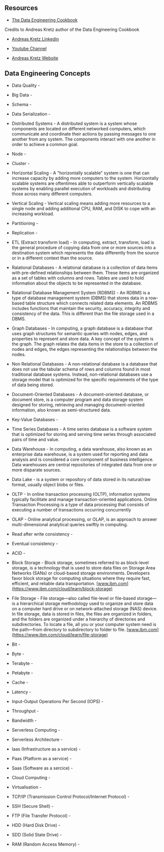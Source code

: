  ## Resources
 
 * [The Data Engineering Cookbook](https://github.com/andkret/Cookbook)
 
 
 
 
 

Credits to Andreas Kretz author of the Data Engineering Cookbook

   * [Andreas Kretz Linkedin](https://www.linkedin.com/in/andreas-kretz/)
   
   
   * [Youtube Channel](https://www.youtube.com/channel/UCY8mzqqGwl5_bTpBY9qLMAA)
   
   
   * [Andreas Kretz Website](https://andreaskretz.com/)
   

Data Engineering Concepts
--

* Data Quality - 

* Big Data - 

* Schema - 

* Data Serialization - 


* Distributed Systems - A distributed system is a system whose components are located on different networked computers, which communicate and coordinate their actions by passing messages to one another from any system. The components interact with one another in order to achieve a common goal.

* Node - 

* Cluster - 

* Horizontal Scaling - A "horizontally scalable" system is one that can increase capacity by adding more computers to the system. Horizontally scalable systems are oftentimes able to outperform vertically scalable systems by enabling parallel execution of workloads and distributing those across many different computers.

* Vertical Scaling - Vertical scaling means adding more resources to a single node and adding additional CPU, RAM, and DISK to cope with an increasing workload.

* Partitioning - 

* Replication - 

* ETL (Extract transform load) - In computing, extract, transform, load is the general procedure of copying data from one or more sources into a destination system which represents the data differently from the source or in a different context than the source.

* Ralational Databases - A relational database is a collection of data items with pre-defined relationships between them. These items are organized as a set of tables with columns and rows. Tables are used to hold information about the objects to be represented in the database.

* Ralational Database Management System (RDBMS) - An RDBMS is a type of database management system (DBMS) that stores data in a row-based table structure which connects related data elements. An RDBMS includes functions that maintain the security, accuracy, integrity and consistency of the data. This is different than the file storage used in a DBMS.

* Graph Databases - In computing, a graph database is a database that uses graph structures for semantic queries with nodes, edges, and properties to represent and store data. A key concept of the system is the graph. The graph relates the data items in the store to a collection of nodes and edges, the edges representing the relationships between the nodes.

* Non Relational Databases - A non-relational database is a database that does not use the tabular schema of rows and columns found in most traditional database systems. Instead, non-relational databases use a storage model that is optimized for the specific requirements of the type of data being stored.

* Document-Oriented Databases - A document-oriented database, or document store, is a computer program and data storage system designed for storing, retrieving and managing document-oriented information, also known as semi-structured data.

* Key-Value Databases - 

* Time Series Databases - A time series database is a software system that is optimized for storing and serving time series through associated pairs of time and value.


* Data Warehouse - In computing, a data warehouse, also known as an enterprise data warehouse, is a system used for reporting and data analysis and is considered a core component of business intelligence. Data warehouses are central repositories of integrated data from one or more disparate sources.

* Data Lake - is a system or repository of data stored in its natural/raw format, usually object blobs or files. 

* OLTP - In online transaction processing (OLTP), information systems typically facilitate and manage transaction-oriented applications. Online Transaction Processing is a type of data processing that consists of executing a number of transactions occurring concurrently

* OLAP - Online analytical processing, or OLAP, is an approach to answer multi-dimensional analytical queries swiftly in computing.

* Read after write consistency - 

* Eventual consistency - 

* ACID - 


* Block Storage - Block storage, sometimes referred to as block-level storage, is a technology that is used to store data files on Storage Area Networks (SANs) or cloud-based storage environments. Developers favor block storage for computing situations where they require fast, efficient, and reliable data transportation. [www.ibm.com](https://www.ibm.com/cloud/learn/block-storage)

* File Storage - File storage—also called file-level or file-based storage—is a hierarchical storage methodology used to organize and store data on a computer hard drive or on network-attached storage (NAS) device. In file storage, data is stored in files, the files are organized in folders, and the folders are organized under a hierarchy of directories and subdirectories. To locate a file, all you or your computer system need is the path—from directory to subdirectory to folder to file. [www.ibm.com](https://www.ibm.com/cloud/learn/file-storage)


* Bit - 

* Byte - 

* Terabyte - 

* Petabyte - 

* Cache - 

* Latency - 

* Input-Output Operations Per Second (IOPS) - 

* Throughput - 

* Bandwidth - 

* Serverless Computing - 

* Serverless Architecture -

* Iaas (Infrastructure as a service) - 

* Paas (Platform as a service) - 

* Saas (Software as a sercice) -


* Cloud Computing -

* Virtualisation - 

* TCP/IP (Transmission Control Protocol/Internet Protocol) - 

* SSH (Secure Shell) - 

* FTP (File Transfer Protocol) -

* HDD (Hard Disk Drive) - 

* SDD (Solid State Drive) - 

* RAM (Random Access Memory) - 









